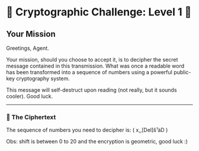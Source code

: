# 🔳 Cryptographic Challenge: Level 1 🔳

## Your Mission

Greetings, Agent.

Your mission, should you choose to accept it, is to decipher the secret message contained in this transmission. What was once a readable word has been transformed into a sequence of numbers using a powerful public-key cryptography system.

This message will self-destruct upon reading (not really, but it sounds cooler). Good luck.

---

### 📜 The Ciphertext

The sequence of numbers you need to decipher is: ( x,,[Del]š¹àD )

Obs: shift is between 0 to 20 and the encryption is geometric, good luck :)

